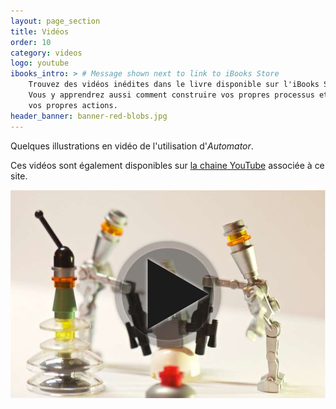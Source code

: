 ```yaml
---
layout: page_section
title: Vidéos
order: 10
category: videos
logo: youtube
ibooks_intro: > # Message shown next to link to iBooks Store
    Trouvez des vidéos inédites dans le livre disponible sur l'iBooks Store. 
    Vous y apprendrez aussi comment construire vos propres processus et développer 
    vos propres actions.
header_banner: banner-red-blobs.jpg
---
```


Quelques illustrations en vidéo de l'utilisation d'*Automator*.

Ces vidéos sont également disponibles sur [la chaine YouTube][YouTube] 
associée à ce site.

<p class="text-xs-center m-t-3 m-b-3">
    <a class="link-img" href="https://www.youtube.com/user/sgamel/featured">
        <img class="img-fluid img-rounded" src="img/banner_youtube.jpg" alt="Bannière de la chaine" >
    </a>
</p>

[YouTube]: https://www.youtube.com/user/sgamel/featured

